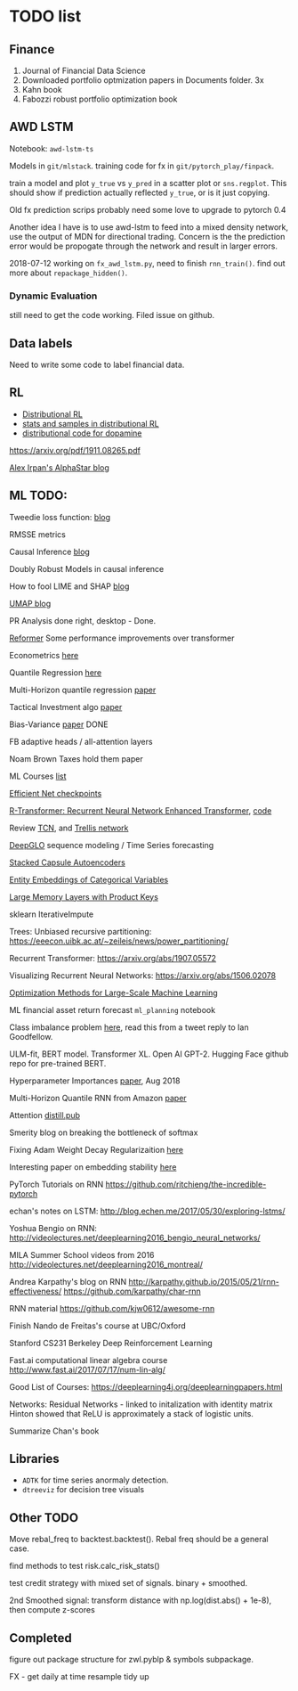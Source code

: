 # TODO list

## Finance

1. Journal of Financial Data Science
2. Downloaded portfolio optmization papers in Documents folder. 3x
3. Kahn book
4. Fabozzi robust portfolio optimization book

## AWD LSTM

Notebook: `awd-lstm-ts`

Models in `git/mlstack`. training code for fx in `git/pytorch_play/finpack`.

train a model and plot `y_true` vs `y_pred` in a scatter plot or `sns.regplot`. This should show if prediction
actually reflected `y_true`, or is it just copying.

Old fx prediction scrips probably need some love to upgrade to pytorch 0.4

Another idea I have is to use awd-lstm to feed into a mixed density network,
use the output of MDN for directional trading. Concern is the the prediction error
would be propogate through the network and result in larger errors.

2018-07-12
working on `fx_awd_lstm.py`, need to finish `rnn_train()`. find out more about `repackage_hidden()`.

### Dynamic Evaluation

still need to get the code working. Filed issue on github.

## Data labels

Need to write some code to label financial data.

## RL

- [Distributional RL](http://proceedings.mlr.press/v70/bellemare17a/bellemare17a.pdf)
- [stats and samples in distributional RL](https://arxiv.org/pdf/1902.08102v1.pdf)
- [distributional code for dopamine](https://www.nature.com/articles/s41586-019-1924-6.epdf?shared_access_token=3Bcr-ZWATXBxuAME25rI7tRgN0jAjWel9jnR3ZoTv0OgnvLoVhK46-VND2gsGkjz89fNskUJsDZNDD1PQ0vP4GRakb69mL9k_JklOh9EofWr26Xzkg5xKBwi24XiemaDtez3u5DhPPuVfqxLmAcCIw%3D%3D)

https://arxiv.org/pdf/1911.08265.pdf

[Alex Irpan's AlphaStar blog](https://www.alexirpan.com/2019/11/17/alphastar-update.html)

## ML TODO:

Tweedie loss function: [blog](https://towardsdatascience.com/tweedie-loss-function-for-right-skewed-data-2c5ca470678f)

RMSSE metrics

Causal Inference [blog](https://fabiandablander.com/r/Causal-Inference.html)

Doubly Robust Models in causal inference

How to fool LIME and SHAP [blog](https://deeplearn.org/arxiv/101598/how-can-we-fool-lime-and-shap?-adversarial-attacks-on-post-hoc-explanation-methods)

[UMAP blog](https://pair-code.github.io/understanding-umap/s)

PR Analysis done right, desktop - Done.

[Reformer](https://openreview.net/forum?id=rkgNKkHtvB) Some performance improvements over transformer

Econometrics [here](https://papers.ssrn.com/sol3/papers.cfm?abstract_id=3365282)

Quantile Regression [here](http://www.econ.uiuc.edu/~roger/research/rq/QRJEP.pdf)

Multi-Horizon quantile regression [paper](https://arxiv.org/pdf/1711.11053.pdf)

Tactical Investment algo [paper](https://papers.ssrn.com/sol3/papers.cfm?abstract_id=3459866)

Bias-Variance [paper](https://arxiv.org/abs/1812.11118) DONE

FB adaptive heads / all-attention layers

Noam Brown Taxes hold them paper

ML Courses [list](https://twitter.com/chipro/status/1157772112876060672)

[Efficient Net checkpoints](https://twitter.com/quocleix/status/1156334264322940928)

[R-Transformer: Recurrent Neural Network Enhanced Transformer](https://arxiv.org/abs/1907.05572), [code](https://github.com/DSE-MSU/R-transformer)

Review [TCN](https://arxiv.org/abs/1803.01271), and [Trellis network](https://arxiv.org/abs/1810.06682)

[DeepGLO](https://arxiv.org/abs/1905.03806) sequence modeling / Time Series forecasting

[Stacked Capsule Autoencoders](https://akosiorek.github.io/ml/2019/06/23/stacked_capsule_autoencoders.html)

[Entity Embeddings of Categorical Variables](https://arxiv.org/abs/1604.06737)

[Large Memory Layers with Product Keys](https://arxiv.org/abs/1907.05242)

sklearn IterativeImpute

Trees: Unbiased recursive partitioning: https://eeecon.uibk.ac.at/~zeileis/news/power_partitioning/

Recurrent Transformer: https://arxiv.org/abs/1907.05572

Visualizing Recurrent Neural Networks: https://arxiv.org/abs/1506.02078

[Optimization Methods for Large-Scale Machine Learning](https://arxiv.org/abs/1606.04838)


ML financial asset return forecast `ml_planning` notebook

Class imbalance problem [here](https://t.co/Gf17gEjyqf), read this from a tweet reply to Ian Goodfellow.

ULM-fit, BERT model. Transformer XL. Open AI GPT-2. Hugging Face github repo for pre-trained BERT.

Hyperparameter Importances [paper](https://arxiv.org/abs/1710.04725), Aug 2018

Multi-Horizon Quantile RNN from Amazon [paper](https://arxiv.org/abs/1711.11053)

Attention [distill.pub](https://distill.pub/2016/augmented-rnns/)

Smerity blog on breaking the bottleneck of softmax

Fixing Adam Weight Decay Regularizaition [here](https://arxiv.org/abs/1711.05101)

Interesting paper on embedding stability [here](https://arxiv.org/abs/1804.09692)

PyTorch Tutorials on RNN
https://github.com/ritchieng/the-incredible-pytorch

echan's notes on LSTM:
http://blog.echen.me/2017/05/30/exploring-lstms/

Yoshua Bengio on RNN:
http://videolectures.net/deeplearning2016_bengio_neural_networks/

MILA Summer School videos from 2016
http://videolectures.net/deeplearning2016_montreal/

Andrea Karpathy's blog on RNN
http://karpathy.github.io/2015/05/21/rnn-effectiveness/
https://github.com/karpathy/char-rnn

RNN material
https://github.com/kjw0612/awesome-rnn

Finish Nando de Freitas's course at UBC/Oxford

Stanford CS231
Berkeley Deep Reinforcement Learning

Fast.ai computational linear algebra course
http://www.fast.ai/2017/07/17/num-lin-alg/

Good List of Courses:
https://deeplearning4j.org/deeplearningpapers.html

Networks:
Residual Networks - linked to initalization with identity matrix
Hinton showed that ReLU is approximately a stack of logistic units.

Summarize Chan's book

## Libraries

- `ADTK` for time series anormaly detection.
- `dtreeviz` for decision tree visuals


## Other TODO

Move rebal_freq to backtest.backtest(). Rebal freq should be a general case.

find methods to test risk.calc_risk_stats()

test credit strategy with mixed set of signals. binary + smoothed.

2nd Smoothed signal:
transform distance with np.log(dist.abs() + 1e-8), then compute z-scores


## Completed

figure out package structure for zwl.pyblp & symbols subpackage.

FX - get daily at time
resample tidy up
